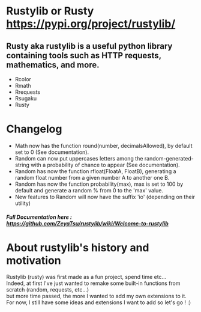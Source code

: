 # Rustylib or Rusty https://pypi.org/project/rustylib/
## Rusty aka rustylib is a useful python library containing tools such as HTTP requests, mathematics, and more.

* Rcolor
* Rmath
* Rrequests
* Rsugaku
* Rusty

# Changelog
* Math now has the function round(number, decimalsAllowed), by default set to 0 (See documentation).
* Random can now put uppercases letters among the random-generated-string with a probability of chance to appear (See documentation).
* Random has now the function rfloat(FloatA, FloatB), generating a random float number from a given number A to another one B.
* Random has now the function probability(max), max is set to 100 by default and generate a random % from 0 to the 'max' value. 
* New features to Random will now have the suffix 'io' (depending on their utility)

##### Full Documentation here : https://github.com/ZeyaTsu/rustylib/wiki/Welcome-to-rustylib
 

# About rustylib's history and motivation
Rustylib (rusty) was first made as a fun project, spend time etc...<br/>
Indeed, at first I've just wanted to remake some built-in functions from scratch (random, requests, etc...) <br/>
but more time passed, the more I wanted to add my own extensions to it. <br/>
For now, I still have some ideas and extensions I want to add so let's go ! :) <br/>
